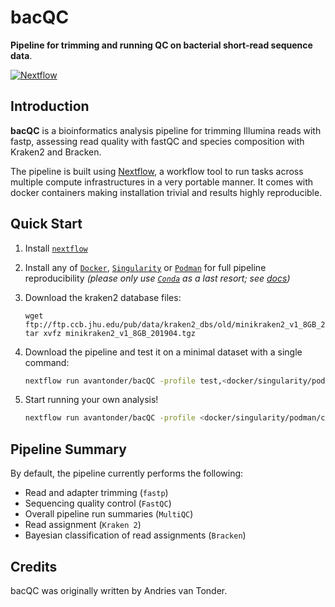 # bacQC

**Pipeline for trimming and running QC on bacterial short-read sequence data**.

[![Nextflow](https://img.shields.io/badge/nextflow-%E2%89%A520.04.0-brightgreen.svg)](https://www.nextflow.io/)

## Introduction

<!-- TODO nf-core: Write a 1-2 sentence summary of what data the pipeline is for and what it does -->
**bacQC** is a bioinformatics analysis pipeline for trimming Illumina reads with fastp, assessing read quality with fastQC
and species composition with Kraken2 and Bracken.

The pipeline is built using [Nextflow](https://www.nextflow.io), a workflow tool to run tasks across multiple compute infrastructures in a very portable manner. It comes with docker containers making installation trivial and results highly reproducible.

## Quick Start

1. Install [`nextflow`](https://nf-co.re/usage/installation)

2. Install any of [`Docker`](https://docs.docker.com/engine/installation/), [`Singularity`](https://www.sylabs.io/guides/3.0/user-guide/) or [`Podman`](https://podman.io/) for full pipeline reproducibility _(please only use [`Conda`](https://conda.io/miniconda.html) as a last resort; see [docs](https://nf-co.re/usage/configuration#basic-configuration-profiles))_

3. Download the kraken2 database files:
	
	```
	wget ftp://ftp.ccb.jhu.edu/pub/data/kraken2_dbs/old/minikraken2_v1_8GB_201904.tgz
	tar xvfz minikraken2_v1_8GB_201904.tgz
	``` 

4. Download the pipeline and test it on a minimal dataset with a single command:

    ```bash
    nextflow run avantonder/bacQC -profile test,<docker/singularity/podman/conda/institute> --kraken2db minikraken2_v1_8GB ----brackendb minikraken2_v1_8GB/database100mers.kmer_distrib
    ```

5. Start running your own analysis!

    <!-- TODO nf-core: Update the example "typical command" below used to run the pipeline -->

    ```bash
    nextflow run avantonder/bacQC -profile <docker/singularity/podman/conda/institute> --input '*_R{1,2}.fastq.gz' --kraken2db minikraken2_v1_8GB ----brackendb minikraken2_v1_8GB/database100mers.kmer_distrib
    ```

## Pipeline Summary

By default, the pipeline currently performs the following:

<!-- TODO nf-core: Fill in short bullet-pointed list of default steps of pipeline -->

* Read and adapter trimming (`fastp`)
* Sequencing quality control (`FastQC`)
* Overall pipeline run summaries (`MultiQC`)
* Read assignment (`Kraken 2`)
* Bayesian classification of read assignments (`Bracken`)

## Credits

bacQC was originally written by Andries van Tonder.
